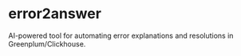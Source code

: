 # error2answer
AI-powered tool for automating error explanations and resolutions in Greenplum/Clickhouse. 
